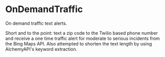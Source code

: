 OnDemandTraffic
===============

On demand traffic text alerts.

Short and to the point: text a zip code to the Twilio based phone number 
and receive a one time traffic alert for moderate to serious incidents from 
the Bing Maps API. Also attempted to shorten the text length by using AlchemyAPI's keyword extraction. 
